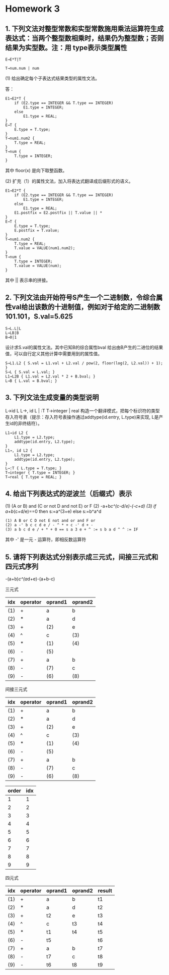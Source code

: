 # Homework 3

## 1. 下列文法对整型常数和实型常数施用乘法运算符生成表达式：当两个整型数相乘时，结果仍为整型数；否则结果为实型数。注：用 type表示类型属性

```
E→E*T|T

T→num.num | num
```

(1) 给出确定每个子表达式结果类型的属性文法。

答：

```
E1→E2*T {
    if (E2.type == INTEGER && T.type == INTEGER)
        E1.type = INTEGER;
    else
        E1.type = REAL;
}
E→T {
    E.type = T.type;
}
T→num1.num2 {
    T.type = REAL;
}
T→num {
    T.type = INTEGER;
}
```

其中 floor(x) 是向下取整函数。

(2) 扩充（1）的属性文法，加入将表达式翻译成后缀形式的语义。

```
E1→E2*T {
    if (E2.type == INTEGER && T.type == INTEGER)
        E1.type = INTEGER;
    else
        E1.type = REAL;
    E1.postfix = E2.postfix || T.value || *
}
E→T {
    E.type = T.type;
    E.postfix = T.value;
}
T→num1.num2 {
    T.type = REAL;
    T.value = VALUE(num1.num2);
}
T→num {
    T.type = INTEGER;
    T.value = VALUE(num);
}
```

其中 || 表示串的拼接。

## 2. 下列文法由开始符号S产生一个二进制数，令综合属性val给出该数的十进制值，例如对于给定的二进制数101.101，S.val=5.625

```
S→L.L|L
L→LB|B
B→0|1
```

设计求S.val的属性文法。其中已知B的综合属性bval 给出由B产生的二进位的结果值，可以自行定义其他计算中需要用到的属性值。

```
S→L1.L2 { S.val = L1.val + L2.val / pow(2, floor(log(2, L2.val)) + 1); }
S→L { S.val = L.val; }
L1→L2B { L1.val = L2.val * 2 + B.bval; }
L→B { L.val = B.bval; }
```

## 3. 下列文法生成变量的类型说明

L→id L
L→, id L | :T
T→integer | real
构造一个翻译模式，把每个标识符的类型存入符号表（提示：存入符号表操作通过addtype(id.entry, L.type)来实现, L是产生id的非终结符）。

```
L1→id L2 {
    L1.type = L2.type;
    addtype(id.entry, L2.type);
}
L1→, id L2 {
    L1.type = L2.type;
    addtype(id.entry, L2.type);
}
L→:T { L.type = T.type; }
T→integer { T.type = INTEGER; }
T→real { T.type = REAL; }
```

## 4. 给出下列表达式的逆波兰（后缀式）表示

 (1) (A or B) and (C or not D and not E) or F
 (2) -a+b*c^(c-d/e)-(-c+d)
 (3) if a+b*(c+d/e)==0 then s:=a^(3+e) else s:=b^a^d

```
(1) A B or C D not E not and or and F or
(2) a -' b c c d e / - ^ * + c -' d + -
(3) a b c d e / + * + 0 == s a 3 e + ^ := s b a d ^ ^ := IF
```

其中 -' 是一元 - 运算符，即相反数运算符

## 5. 请将下列表达式分别表示成三元式，间接三元式和四元式序列

-(a+b)*c^(a*d+e)-(a+b-c)

三元式

| idx | operator | oprand1 | oprand2 |
| --- | -------- | ------- | ------- |
|(1) |+ |a |b|
|(2) |* |a |d|
|(3) |+ |(2)| e|
|(4) |^ |c |(3)|
|(5) |* |(1)| (4)|
|(6) |- |(5)||
|(7) |+ |a |b|
|(8) |- |(7)| c|
|(9) |- |(6) |(8)|

间接三元式

| idx | operator | oprand1 | oprand2 |
| --- | -------- | ------- | ------- |
|(1) |+ |a |b|
|(2) |* |a |d|
|(3) |+ |(2)| e|
|(4) |^ |c |(3)|
|(5) |* |(1)| (4)|
|(6) |- |(5)||
|(7) |+ |a |b|
|(8) |- |(7)| c|
|(9) |- |(6) |(8)|

| order | idx |
| ----- | --- |
| 1 | 1 |
| 2 | 2 |
| 3 | 3 |
| 4 | 4 |
| 5 | 5 |
| 6 | 6 |
| 7 | 7 |
| 8 | 8 |
| 9 | 9 |

四元式

| idx | operator | oprand1 | oprand2 | result |
| --- | -------- | ------- | ------- | ------ |
|(1) |+ |a |b| t1 |
|(2) |* |a |d| t2 |
|(3) |+ |t2| e| t3 |
|(4) |^ |c |t3| t4 |
|(5) |* |t1|t4| t5 |
|(6) |- |t5|| t6 |
|(7) |+ |a |b| t7 |
|(8) |- |t7| c| t8 |
|(9) |- |t6 |t8| t9 |
